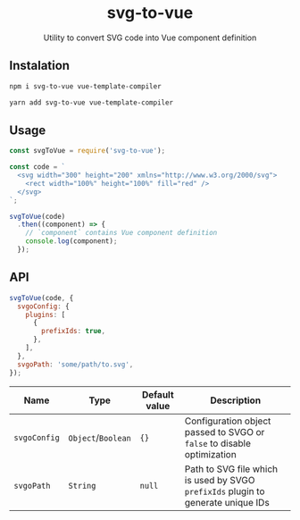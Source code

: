 <h1 align="center">svg-to-vue</h1>
<p align="center">Utility to convert SVG code into Vue component definition</p>

## Instalation
``` bash
npm i svg-to-vue vue-template-compiler

yarn add svg-to-vue vue-template-compiler
```

## Usage
``` js
const svgToVue = require('svg-to-vue');

const code = `
  <svg width="300" height="200" xmlns="http://www.w3.org/2000/svg">
    <rect width="100%" height="100%" fill="red" />
  </svg>
`;

svgToVue(code)
  .then((component) => {
    // `component` contains Vue component definition
    console.log(component);
  });
```

## API
``` js
svgToVue(code, {
  svgoConfig: {
    plugins: [
      {
        prefixIds: true,
      },
    ],
  },
  svgoPath: 'some/path/to.svg',
});
```

| Name | Type | Default value | Description |
| - | - | - | - |
| `svgoConfig` | `Object`/`Boolean` | `{}` | Configuration object passed to SVGO or `false` to disable optimization |
| `svgoPath` | `String` | `null` | Path to SVG file which is used by SVGO `prefixIds` plugin to generate unique IDs |



